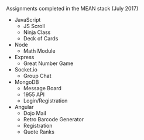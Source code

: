Assignments completed in the MEAN stack (July 2017)
	
* JavaScript
  * JS Scroll
  * Ninja Class
  * Deck of Cards
* Node
  * Math Module
* Express
  * Great Number Game
* Socket.io
  * Group Chat
* MongoDB
  * Message Board
  * 1955 API
  * Login/Registration
* Angular
  * Dojo Mail
  * Retro Barcode Generator
  * Registration
  * Quote Ranks